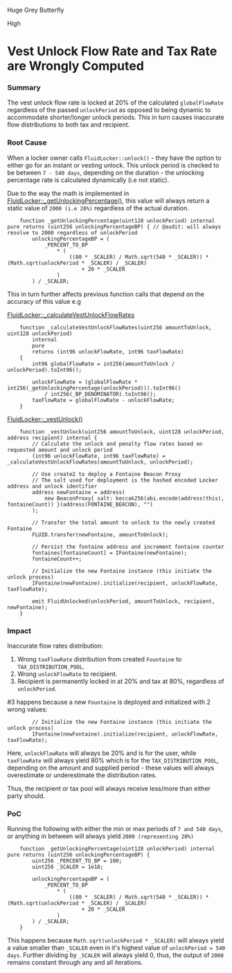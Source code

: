 Huge Grey Butterfly

High

# Vest Unlock Flow Rate and Tax Rate are Wrongly Computed

### Summary

The vest unlock flow rate is locked at 20% of the calculated `globalFlowRate` regardless of the passed `unlockPeriod` as opposed to being dynamic to accommodate shorter/longer unlock periods. This in turn causes inaccurate flow distributions to both tax and recipient.

### Root Cause

When a locker owner calls `FluidLocker::unlock()` - they have the option to either go for an instant or vesting unlock. This unlock period is checked to be between `7 - 540 days`, depending on the duration - the unlocking percentage rate is calculated dynamically (i.e not static).

Due to the way the math is implemented in [FluidLocker::_getUnlockingPercentage()](https://github.com/sherlock-audit/2024-11-superfluid-locking-contract/blob/1fa5f86024be5f269e1a0898b1f939f1d4cce149/fluid/packages/contracts/src/FluidLocker.sol#L384-L392), this value will always return a static value of `2000 (i.e 20%)` regardless of the actual duration.

```solidity
    function _getUnlockingPercentage(uint128 unlockPeriod) internal pure returns (uint256 unlockingPercentageBP) { // @audit: will always resolve to 2000 regardless of unlockPeriod
        unlockingPercentageBP = (
            _PERCENT_TO_BP
                * (
                    ((80 * _SCALER) / Math.sqrt(540 * _SCALER)) * (Math.sqrt(unlockPeriod * _SCALER) / _SCALER)
                        + 20 * _SCALER
                )
        ) / _SCALER;
```

This in turn further affects previous function calls that depend on the accuracy of this value e.g

[FluidLocker::_calculateVestUnlockFlowRates](https://github.com/sherlock-audit/2024-11-superfluid-locking-contract/blob/1fa5f86024be5f269e1a0898b1f939f1d4cce149/fluid/packages/contracts/src/FluidLocker.sol#L372-L382)

```solidity
    function _calculateVestUnlockFlowRates(uint256 amountToUnlock, uint128 unlockPeriod)
        internal
        pure
        returns (int96 unlockFlowRate, int96 taxFlowRate)
    {
        int96 globalFlowRate = int256(amountToUnlock / unlockPeriod).toInt96();

        unlockFlowRate = (globalFlowRate * int256(_getUnlockingPercentage(unlockPeriod))).toInt96()
            / int256(_BP_DENOMINATOR).toInt96();
        taxFlowRate = globalFlowRate - unlockFlowRate;
    }
```

[FluidLocker::_vestUnlock()](https://github.com/sherlock-audit/2024-11-superfluid-locking-contract/blob/1fa5f86024be5f269e1a0898b1f939f1d4cce149/fluid/packages/contracts/src/FluidLocker.sol#L349-L370)

```solidity
    function _vestUnlock(uint256 amountToUnlock, uint128 unlockPeriod, address recipient) internal { 
        // Calculate the unlock and penalty flow rates based on requested amount and unlock period
        (int96 unlockFlowRate, int96 taxFlowRate) = _calculateVestUnlockFlowRates(amountToUnlock, unlockPeriod);

        // Use create2 to deploy a Fontaine Beacon Proxy
        // The salt used for deployment is the hashed encoded Locker address and unlock identifier
        address newFontaine = address(
            new BeaconProxy{ salt: keccak256(abi.encode(address(this), fontaineCount)) }(address(FONTAINE_BEACON), "")
        );

        // Transfer the total amount to unlock to the newly created Fontaine
        FLUID.transfer(newFontaine, amountToUnlock);

        // Persist the fontaine address and increment fontaine counter
        fontaines[fontaineCount] = IFontaine(newFontaine);
        fontaineCount++;

        // Initialize the new Fontaine instance (this initiate the unlock process)
        IFontaine(newFontaine).initialize(recipient, unlockFlowRate, taxFlowRate);

        emit FluidUnlocked(unlockPeriod, amountToUnlock, recipient, newFontaine);
    }
```

### Impact

Inaccurate flow rates distribution:

1. Wrong `taxFlowRate` distribution from created `Fountaine` to `TAX_DISTRIBUTION_POOL`.
2. Wrong `unlockFlowRate` to recipient.
3. Recipient is permanently locked in at 20% and tax at 80%, regardless of `unlockPeriod`.

#3 happens because a new `Fountaine` is deployed and initialized with 2 wrong values:

```solidity
        // Initialize the new Fontaine instance (this initiate the unlock process)
        IFontaine(newFontaine).initialize(recipient, unlockFlowRate, taxFlowRate);
```

Here, `unlockFlowRate` will always be 20% and is for the user, while `taxFlowRate` will always yield 80% which is for the `TAX_DISTRIBUTION_POOL`, depending on the amount and supplied period - these values will always overestimate or underestimate the distribution rates.

Thus, the recipient or tax pool will always receive less/more than either party should.

### PoC

Running the following with either the min or max periods of `7 and 540 days`, or anything in between will always yield `2000 (representing 20%)`

```solidity
    function _getUnlockingPercentage(uint128 unlockPeriod) internal pure returns (uint256 unlockingPercentageBP) {
        uint256 _PERCENT_TO_BP = 100;
        uint256 _SCALER = 1e18;

        unlockingPercentageBP = (
            _PERCENT_TO_BP
                * (
                    ((80 * _SCALER) / Math.sqrt(540 * _SCALER)) * (Math.sqrt(unlockPeriod * _SCALER) / _SCALER)
                        + 20 * _SCALER
                )
        ) / _SCALER;
    }
```

This happens because `Math.sqrt(unlockPeriod * _SCALER)` will always yield a value smaller than `_SCALER` even in it's highest value of `unlockPeriod = 540 days`. Further dividing by `_SCALER` will always yield 0, thus, the output of `2000` remains constant through any and all iterations.